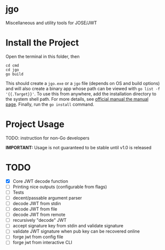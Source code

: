 # jgo
Miscellaneous and utility tools for JOSE/JWT 

# Install the Project
Open the terminal in this folder, then

    cd cmd
    cd jgo
    go build

This should create a `jgo.exe` or a `jgo` file (depends on OS and build options) and will also create a binary app whose path can be viewed with `go list -f '{{.Target}}'`.
To use this from anywhere, add the installation directory to the system shell path. For more details, see [official manual the manual page](https://go.dev/doc/tutorial/compile-install).
Finally, run the `go install` command.

# Project Usage
TODO: instruction for non-Go developers

**IMPORTANT:** Usage is not guaranteed to be stable until v1.0 is released 

# TODO
- [x] Core JWT decode function
- [ ] Printing nice outputs (configurable from flags)
- [ ] Tests
- [ ] decent/passable argument parser
- [ ] decode JWT from stdin
- [ ] decode JWT from file
- [ ] decode JWT from remote
- [ ] recursively "decode" JWT
- [ ] accept signature key from stdin and validate signature
- [ ] validate JWT signature when pub key can be recovered online
- [ ] forge jwt from config file
- [ ] forge jwt from interactive CLI
